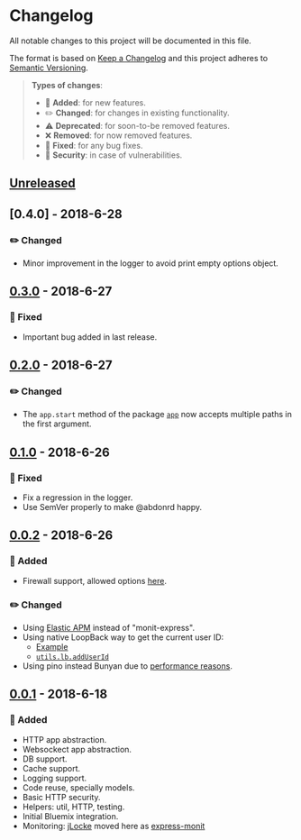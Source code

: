 # Changelog

All notable changes to this project will be documented in this file.

The format is based on [Keep a Changelog](http://keepachangelog.com/en/1.0.0/)
and this project adheres to [Semantic Versioning](http://semver.org/spec/v2.0.0.html).

> **Types of changes**:
>
> - 🎉 **Added**: for new features.
> - ✏️ **Changed**: for changes in existing functionality.
> - ⚠️ **Deprecated**: for soon-to-be removed features.
> - ❌ **Removed**: for now removed features.
> - 🐛 **Fixed**: for any bug fixes.
> - 👾 **Security**: in case of vulnerabilities.

## [Unreleased]

## [0.4.0] - 2018-6-28

### ✏️ Changed

- Minor improvement in the logger to avoid print empty options object.

## [0.3.0] - 2018-6-27

### 🐛 Fixed

- Important bug added in last release.

## [0.2.0] - 2018-6-27

### ✏️ Changed

- The `app.start` method of the package [`app`](packages/hume-app) now accepts multiple paths in the first argument.

## [0.1.0] - 2018-6-26

### 🐛 Fixed

- Fix a regression in the logger.
- Use SemVer properly to make @abdonrd happy.

## [0.0.2] - 2018-6-26

### 🎉 Added

- Firewall support, allowed options [here](packages/hume-app#appstartpath-opts---null).

### ✏️ Changed

- Using [Elastic APM](https://www.elastic.co/solutions/apm) instead of "monit-express".
- Using native LoopBack way to get the current user ID:
  - [Example](https://github.com/IBMResearch/hume/blob/master/example/server/models/cat.js#L27)
  - [`utils.lb.addUserId`](https://github.com/IBMResearch/hume/tree/master/packages/hume-utils#async-lbadduseridmodel---null)
- Using pino instead Bunyan due to [performance reasons](https://medium.com/@nearform/the-cost-of-logging-9faa11fd053).

## [0.0.1] - 2018-6-18

### 🎉 Added

- HTTP app abstraction.
- Websockect app abstraction.
- DB support.
- Cache support.
- Logging support.
- Code reuse, specially models.
- Basic HTTP security.
- Helpers: util, HTTP, testing.
- Initial Bluemix integration.
- Monitoring: [jLocke](https://github.com/IBMResearch/jlocke) moved here as [express-monit](packages/hume-express-monit)

[unreleased]: https://github.com/IBMResearch/hume/compare/v0.3.0...HEAD
[0.3.0]: https://github.com/IBMResearch/hume/compare/v0.2.0...v0.3.0
[0.2.0]: https://github.com/IBMResearch/hume/compare/v0.1.0...v0.2.0
[0.1.0]: https://github.com/IBMResearch/hume/compare/v0.0.2...v0.1.0
[0.0.2]: https://github.com/IBMResearch/hume/compare/v0.0.1...v0.0.2
[0.0.1]: https://github.com/IBMResearch/hume/compare/40ae2fa5b031c2c3edd9981503f2cc7b08eb8d28...v0.0.1

